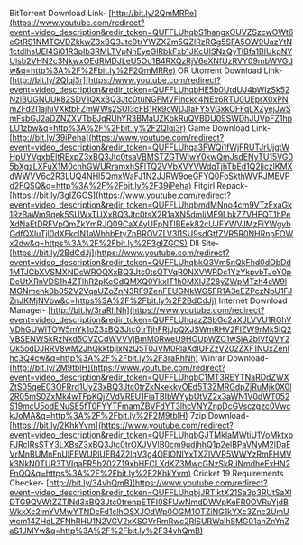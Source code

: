 BitTorrent Download Link- [http://bit.ly/2QmMRRe](https://www.youtube.com/redirect?event=video_description&redir_token=QUFFLUhqbS1hangxOUVZSzcwOWt6eGtRS1NMTGVDZkkwZ3xBQ3Jtc0trYWZXZm5QZlRzRGg5SFA5OW9UazYtN1ctdlhsUEI4Si01R3pIb3RMLTVpNnEyeGlRbkFxb1JKcUlSNzQyTlBfa1BIUkpNYUlsb2VHN2c3NkwxOEdRMDJLeU5Od1B4RXQzRjV6eXNfUzRVY09mbWVGdw&q=http%3A%2F%2Fbit.ly%2F2QmMRRe) OR Utorrent Download Link- [http://bit.ly/2Qlqj3r](https://www.youtube.com/redirect?event=video_description&redir_token=QUFFLUhqbHE5b0UtdUJ4bWIzSk52NzlBUGNUUk82SDV1QXxBQ3Jtc0tuNGFMVFlnckc4NEx6RTU0UEprX0xPNmZFd2I1ajhiVXktbFZmWWs2SUl3cFB1Rk9oWDJlaFY5VGxkOFFqLXZyejJwSmFsbGJ2aDZNZXVTbEJqRUhYR3BMaUZKbkRuQVBDU09SWDhJUVpFZ1hpLU1zbw&q=http%3A%2F%2Fbit.ly%2F2Qlqj3r) Game Download Link- [http://bit.ly/39iPeha](https://www.youtube.com/redirect?event=video_description&redir_token=QUFFLUhqa3FWQi1fWjFRUTJrUjgtWHpUYVgxbEltRExpZ3xBQ3Jtc0tsaVBMSTZGTWlwY0kwQmJsdENyTU15VG05bXgzLXFuX1M0cnhGWURramxhSFlTQ2VVbXVYVWdqTjhTbEd1Q2ljczlKMXdWWVV6c2R3LUQ4NHl5QmxWaFJ1N2JJRW9oeGFYQ0FoSkthWVRJMEVPd2FQSQ&q=http%3A%2F%2Fbit.ly%2F39iPeha) Fitgirl Repack- [https://bit.ly/3gIZGCS](https://www.youtube.com/redirect?event=video_description&redir_token=QUFFLUhqbmdMNno4cm9VTzFxaGk1RzBaWm9qek5SUWxTUXxBQ3Jtc0tsX2R1aXN5dmliME9LbkZZVHFQT1hPeXdNaEtDRFVpQmZkYmRJQ09CaXAyUFpNTlBEek82cUJFYWVJMzFiYWgybGdfQXluTjl0dXFkclN1aWhhbEtyZnBROVZLV3l1SU9sdGtfZVR5R0NHRnpFOWx2dw&q=https%3A%2F%2Fbit.ly%2F3gIZGCS) Dll Site- [https://bit.ly/2BdCdJj](https://www.youtube.com/redirect?event=video_description&redir_token=QUFFLUhqbkQ3Vm5nQkFhd0dObDd1MTJCbXVSMXNDcWROQXxBQ3Jtc0tsQTVqR0NXVWRDc1YzYkpvbTJoY0pDcUtXRnVDS1h4ZTlhR2pKcGdQMXQ0YkxIT1h0MXlJZ28yZWpMTzh4cW9lMGNmenk0b052V2VqaUZoZnN3RF9ZenFEUGNkWG5FR1A3eEZPczNpU1FJZnJKMjNVbw&q=https%3A%2F%2Fbit.ly%2F2BdCdJj) Internet Download Manager- [http://bit.ly/3raRhNh](https://www.youtube.com/redirect?event=video_description&redir_token=QUFFLUhqazZSbGc2aXJLVVU1RGhVVDhGUWlTOW5mYk1oZ3xBQ3Jtc0trTjhFRjJpQXJSWmRHV2FIZW9rMk5IQ2VBSENWSkRzNkd5OVZCdWVVVjBmM0RweU9HOUpWZC1wSjA2blVfQVY2Qk5odDJRRV8wM2JhQkktbjlxNzQ5T0JVM0RlaXdIUFZzV202ZXF1NUxZenlhc3Q4cw&q=http%3A%2F%2Fbit.ly%2F3raRhNh) Winrar Download- [http://bit.ly/2M9tblH](https://www.youtube.com/redirect?event=video_description&redir_token=QUFFLUhqbC1MT3REYTNaRDdZWXZtS05qeE03OFRrd1UyZ3xBQ3Jtc0trZkNkekkyOEd5T3ZMRGdpZjRuMjk0X0l2R05mS0ZxMk4wTFpKQjZVdVREU1FiaTBIbWYybUtVZ2x3aWN1V0dWT052S19mcU5odENuSE5fT0FYYTFmamZBVFdYT3lhcVNYZnpDcGVsczgzc0VwckJoMA&q=http%3A%2F%2Fbit.ly%2F2M9tblH) 7zip Download- [https://bit.ly/2KhkYvm](https://www.youtube.com/redirect?event=video_description&redir_token=QUFFLUhqbGJTMklaMWtiU1VoMktxbFJRclRsSTY3LXBsZ3xBQ3Jtc0trOXJVVlB0cm9udjhhQ1p2elBPaVNyM2lDaEVrMnBUMnFnUlFEWURlUFB4Z2lqV3g4OElONlYxTXZlVVR5WWYzRmFHMVk3NkN0TUR3TVlqaFR5b202Z19xbHFCLXdKZ3MwcGNzSkRJNmdheExHN2FnQQ&q=https%3A%2F%2Fbit.ly%2F2KhkYvm) Cricket 19 Requirements Checker- [http://bit.ly/34vhQmB](https://www.youtube.com/redirect?event=video_description&redir_token=QUFFLUhqbjJRTlktX21Sa3p3RUtSaXlDTG9QVWtZZTlNd3xBQ3Jtc0trenpETFI0SFUwNmdDWVpKeFR0OVRuYjdBWkxXc2lmYVMwYTNDcFd1clhOSXJOdWp0OGM1OTZiNG1kYXc3Znc2UmUwcm14ZHdLZFNhRHU1N2VGV2xKSGVrRmRwc2RlSURWalhSMG01anZnYnZaS1JMYw&q=http%3A%2F%2Fbit.ly%2F34vhQmB)